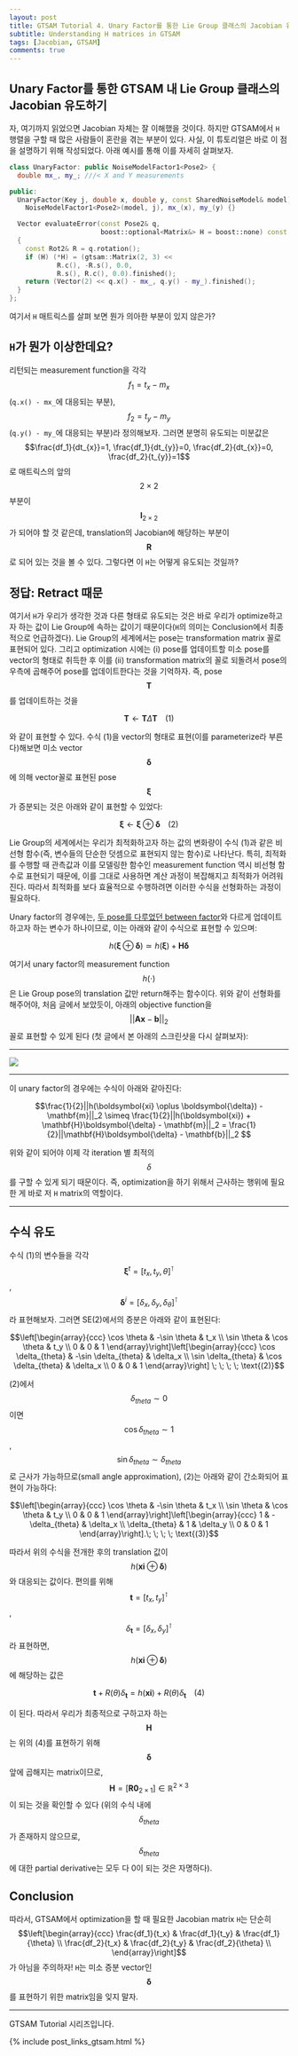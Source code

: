```yaml
---
layout: post
title: GTSAM Tutorial 4. Unary Factor를 통한 Lie Group 클래스의 Jacobian 유도하기
subtitle: Understanding H matrices in GTSAM
tags: [Jacobian, GTSAM]
comments: true
---
```


## Unary Factor를 통한 GTSAM 내 Lie Group 클래스의 Jacobian 유도하기

자, 여기까지 읽었으면 Jacobian 자체는 잘 이해했을 것이다.
하지만 GTSAM에서 `H` 행렬을 구할 때 많은 사람들이 혼란을 겪는 부분이 있다. 사실, 이 튜토리얼은 바로 이 점을 설명하기 위해 작성되었다. 아래 예시를 통해 이를 자세히 살펴보자.

```cpp
class UnaryFactor: public NoiseModelFactor1<Pose2> {
  double mx_, my_; ///< X and Y measurements

public:
  UnaryFactor(Key j, double x, double y, const SharedNoiseModel& model):
    NoiseModelFactor1<Pose2>(model, j), mx_(x), my_(y) {}

  Vector evaluateError(const Pose2& q,
                       boost::optional<Matrix&> H = boost::none) const
  {
    const Rot2& R = q.rotation();
    if (H) (*H) = (gtsam::Matrix(2, 3) <<
            R.c(), -R.s(), 0.0,
            R.s(), R.c(), 0.0).finished();
    return (Vector(2) << q.x() - mx_, q.y() - my_).finished();
  }
};
```

여기서 `H` 매트릭스를 살펴 보면 뭔가 의아한 부분이 있지 않은가? 

## `H`가 뭔가 이상한데요?

리턴되는 measurement function을 각각 $$f_1=t_x - m_x$$(`q.x() - mx_`에 대응되는 부분), 
$$f_2=t_y - m_y$$(`q.y() - my_`에 대응되는 부분)라 정의해보자.
그러면 분명히 유도되는 미분값은 $$\frac{df_1}{dt_{x}}=1, \frac{df_1}{dt_{y}}=0, \frac{df_2}{dt_{x}}=0, \frac{df_2}{t_{y}}=1$$로
매트릭스의 앞의 $$2\times2$$ 부분이 $$\mathbf{I}_{2\times2}$$가 되어야 할 것 같은데, translation의 Jacobian에 해당하는 부분이 $$\mathbf{R}$$로 되어 있는 것을 볼 수 있다.
그렇다면 이 `H`는 어떻게 유도되는 것일까?

## 정답: Retract 때문


여기서 `H`가 우리가 생각한 것과 다른 형태로 유도되는 것은 바로 우리가 optimize하고자 하는 값이 Lie Group에 속하는 값이기 때문이다(`H`의 의미는 Conclusion에서 최종적으로 언급하겠다).
Lie Group의 세계에서는 pose는 transformation matrix 꼴로 표현되어 있다. 
그리고 optimization 시에는 (i) pose를 업데이트할 미소 pose를 vector의 형태로 취득한 후 이를 (ii) transformation matrix의 꼴로 되돌려서 pose의 우측에 곱해주어 pose를 업데이트한다는 것을 기억하자.
즉, pose $$\mathbf{T}$$를 업데이트하는 것을

$$\mathbf{T} \leftarrow \mathbf{T}\Delta\mathbf{T}\;\;\;\;(1)$$

와 같이 표현할 수 있다. 
수식 (1)을 vector의 형태로 표현(이를 parameterize라 부른다)해보면 미소 vector $$\boldsymbol{\delta}$$에 의해 vector꼴로 표현된 pose $$\boldsymbol{\xi}$$가 증분되는 것은 아래와 같이 표현할 수 있었다:

$$\boldsymbol{\xi} \leftarrow \boldsymbol{\xi} \oplus \boldsymbol{\delta}\;\;\;\;(2)$$

Lie Group의 세계에서는 우리가 최적화하고자 하는 값의 변화량이 수식 (1)과 같은 비선형 함수(즉, 변수들의 단순한 덧셈으로 표현되지 않는 함수)로 나타난다.
특히, 최적화를 수행할 때 관측값과 이를 모델링한 함수인 measurement function 역시 비선형 함수로 표현되기 때문에, 이를 그대로 사용하면 계산 과정이 복잡해지고 최적화가 어려워진다.
따라서 최적화를 보다 효율적으로 수행하려면 이러한 수식을 선형화하는 과정이 필요하다.

Unary factor의 경우에는, [두 pose를 다루었던 between factor](https://limhyungtae.github.io/2024-12-01-GTSAM-Tutorial-1.-SLAM%EC%9D%84-%EC%9C%84%ED%95%9C-Between-Factor-%EC%89%BD%EA%B2%8C-%EC%9D%B4%ED%95%B4%ED%95%98%EA%B8%B0/)와 다르게 업데이트하고자 하는 변수가 하나이므로,
이는 아래와 같이 수식으로 표현할 수 있으며:

$$h(\boldsymbol{\xi} \oplus \boldsymbol{\delta}) \simeq h(\boldsymbol{\xi}) + \mathbf{H}\boldsymbol{\delta}$$

여기서 unary factor의 measurement function $$h(\cdot)$$은 Lie Group pose의 translation 값만 return해주는 함수이다. 
위와 같이 선형화를 해주어야, 처음 글에서 보았듯이, 아래의 objective function을 $$||\mathbf{A}\mathbf{x} - \mathbf{b}||_2$$꼴로 표현할 수 있게 된다 (첫 글에서 본 아래의 스크린샷을 다시 살펴보자):

---

![](/img/gtsam_solving.png)

---

이 unary factor의 경우에는 수식이 아래와 같아진다:

$$\frac{1}{2}||h(\boldsymbol{xi} \oplus \boldsymbol{\delta}) - \mathbf{m}||_2 \simeq \frac{1}{2}||h(\boldsymbol{xi}) + \mathbf{H}\boldsymbol{\delta} - \mathbf{m}||_2 = \frac{1}{2}||\mathbf{H}\boldsymbol{\delta} - \mathbf{b}||_2 $$

위와 같이 되어야 이제 각 iteration 별 최적의 $$\delta$$를 구할 수 있게 되기 때문이다.
즉, optimization을 하기 위해서 근사하는 행위에 필요한 게 바로 저 `H` matrix의 역할이다.
 
---

## 수식 유도

수식 (1)의 변수들을 각각 $$\boldsymbol{\xi}^{t} = [t_x, t_y, \theta]^{\intercal}$$, $$\boldsymbol{\delta}^{i} = [\delta_x, \delta_y, \delta_\theta]^{\intercal}$$라 표현해보자.
그러면 SE(2)에서의 증분은 아래와 같이 표현된다:

$$\left[\begin{array}{ccc}
\cos \theta & -\sin \theta & t_x \\
\sin \theta & \cos \theta & t_y \\
0 & 0 & 1
\end{array}\right]\left[\begin{array}{ccc}
\cos \delta_{theta} & -\sin \delta_{theta} & \delta_x \\
\sin \delta_{theta} & \cos \delta_{theta} & \delta_x \\
0 & 0 & 1
\end{array}\right] \; \; \; \; \text{(2)}$$

(2)에서 $$\delta_{theta} \sim 0$$이면 $$\cos \delta_{theta} \sim 1$$, $$\sin \delta_{theta} \sim \delta_{theta}$$로 근사가 가능하므로(small angle approximation),
(2)는 아래와 같이 간소화되어 표현이 가능하다:

$$\left[\begin{array}{ccc}
\cos \theta & -\sin \theta & t_x \\
\sin \theta & \cos \theta & t_y \\
0 & 0 & 1
\end{array}\right]\left[\begin{array}{ccc}
1 & -\delta_{theta} & \delta_x \\
\delta_{theta} & 1 & \delta_y \\
0 & 0 & 1
\end{array}\right].\; \; \; \; \text{(3)}$$

따라서 위의 수식을 전개한 후의 translation 값이 $$h(\boldsymbol{xi} \oplus \boldsymbol{\delta})$$와 대응되는 값이다.
편의를 위해 $$\mathbf{t} = [t_x, t_y]^\intercal$$, $$\delta_{\mathbf{t}} = [\delta_x, \delta_y]^\intercal$$라 표현하면,  
$$h(\boldsymbol{xi} \oplus \boldsymbol{\delta})$$에 해당하는 값은 

$$\mathbf{t} + R(\theta)\delta_{\mathbf{t}} = h(\boldsymbol{xi}) + R(\theta)\delta_{\mathbf{t}}\; \; \; \; \text{(4)}$$

이 된다.
따라서 우리가 최종적으로 구하고자 하는 $$\mathbf{H}$$는 위의 (4)를 표현하기 위해 $$\boldsymbol{\delta}$$ 앞에 곱해지는 matrix이므로,
$$\mathbf{H} = [\mathbf{R} \mathbf{0}_{2\times1}] \in \mathbb{R}^{2\times3}$$이 되는 것을 확인할 수 있다 (위의 수식 내에 $$\delta_{theta}$$가 존재하지 않으므로, $$\delta_{theta}$$에 대한 partial derivative는 모두 다 0이 되는 것은 자명하다).

## Conclusion

따라서, GTSAM에서 optimization을 할 때 필요한 Jacobian matrix `H`는 단순히 $$\left[\begin{array}{ccc}
\frac{df_1}{t_x} & \frac{df_1}{t_y} & \frac{df_1}{\theta} \\
\frac{df_2}{t_x} & \frac{df_2}{t_y} & \frac{df_2}{\theta} \\
\end{array}\right]$$가 아님을 주의하자! `H`는 미소 증분 vector인 $$\boldsymbol{\delta}$$를 표현하기 위한 matrix임을 잊지 말자.

---

GTSAM Tutorial 시리즈입니다.

{% include post_links_gtsam.html %}